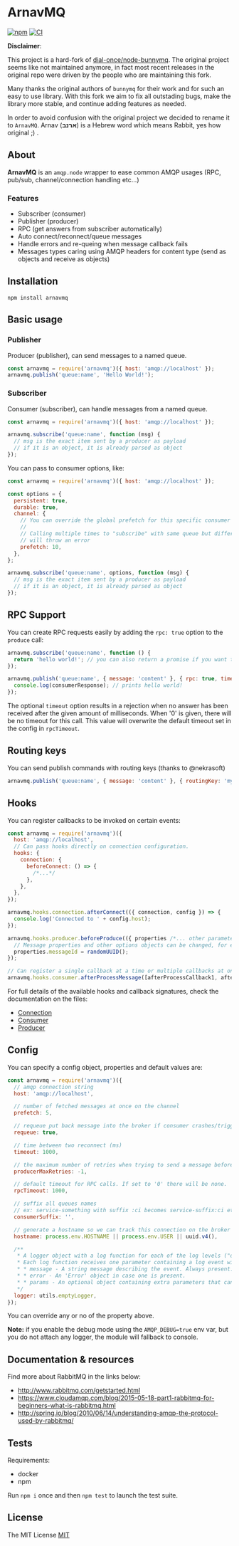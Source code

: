 # ArnavMQ

[![npm](https://img.shields.io/npm/v/arnavmq.svg)](https://www.npmjs.com/package/arnavmq)
[![CI](https://github.com/bringg/node-arnavmq/workflows/CI/badge.svg)](https://github.com/bringg/node-arnavmq/actions?query=branch%3Amaster)

**Disclaimer**:

This project is a hard-fork of [dial-once/node-bunnymq](https://github.com/dial-once/node-bunnymq).
The original project seems like not maintained anymore, in fact most recent releases in the original repo were driven by the people who are maintaining this fork.

Many thanks the original authors of `bunnymq` for their work and for such an easy to use library.
With this fork we aim to fix all outstading bugs, make the library more stable, and continue adding features as needed.

In order to avoid confusion with the original project we decided to rename it to `ArnavMQ`.
Arnav (**ארנב**) is a Hebrew word which means Rabbit, yes how original ;) .

## About

**ArnavMQ** is an `amqp.node` wrapper to ease common AMQP usages (RPC, pub/sub, channel/connection handling etc...)

### Features

- Subscriber (consumer)
- Publisher (producer)
- RPC (get answers from subscriber automatically)
- Auto connect/reconnect/queue messages
- Handle errors and re-queing when message callback fails
- Messages types caring using AMQP headers for content type (send as objects and receive as objects)

## Installation

```shell
npm install arnavmq
```

## Basic usage

### Publisher

Producer (publisher), can send messages to a named queue.

```javascript
const arnavmq = require('arnavmq')({ host: 'amqp://localhost' });
arnavmq.publish('queue:name', 'Hello World!');
```

### Subscriber

Consumer (subscriber), can handle messages from a named queue.

```javascript
const arnavmq = require('arnavmq')({ host: 'amqp://localhost' });

arnavmq.subscribe('queue:name', function (msg) {
  // msg is the exact item sent by a producer as payload
  // if it is an object, it is already parsed as object
});
```

You can pass to consumer options, like:

```javascript
const arnavmq = require('arnavmq')({ host: 'amqp://localhost' });

const options = {
  persistent: true,
  durable: true,
  channel: {
    // You can override the global prefetch for this specific consumer
    //
    // Calling multiple times to "subscribe" with same queue but different custom prefetch
    // will throw an error
    prefetch: 10,
  },
};

arnavmq.subscribe('queue:name', options, function (msg) {
  // msg is the exact item sent by a producer as payload
  // if it is an object, it is already parsed as object
});
```

## RPC Support

You can create RPC requests easily by adding the `rpc: true` option to the `produce` call:

```javascript
arnavmq.subscribe('queue:name', function () {
  return 'hello world!'; // you can also return a promise if you want to do async stuff
});

arnavmq.publish('queue:name', { message: 'content' }, { rpc: true, timeout: 1000 }).then(function (consumerResponse) {
  console.log(consumerResponse); // prints hello world!
});
```

The optional `timeout` option results in a rejection when no answer has been received after the given amount of milliseconds.
When '0' is given, there will be no timeout for this call.
This value will overwrite the default timeout set in the config in `rpcTimeout`.

## Routing keys

You can send publish commands with routing keys (thanks to @nekrasoft)

```javascript
arnavmq.publish('queue:name', { message: 'content' }, { routingKey: 'my-routing-key' });
```

## Hooks

You can register callbacks to be invoked on certain events:

```javascript
const arnavmq = require('arnavmq')({
  host: 'amqp://localhost',
  // Can pass hooks directly on connection configuration.
  hooks: {
    connection: {
      beforeConnect: () => {
        /*...*/
      },
    },
  },
});

arnavmq.hooks.connection.afterConnect(({ connection, config }) => {
  console.log('Connected to ' + config.host);
});

arnavmq.hooks.producer.beforeProduce(({ properties /*... other parameters ...*/ }) => {
  // Message properties and other options objects can be changed, for example to set a message id:
  properties.messageId = randomUUID();
});

// Can register a single callback at a time or multiple callbacks at once.
arnavmq.hooks.consumer.afterProcessMessage([afterProcessCallback1, afterProcessCallback2]);
```

For full details of the available hooks and callback signatures, check the documentation on the files:

- [Connection](src/modules/hooks/connection_hooks.js)
- [Consumer](src/modules/hooks/consumer_hooks.js)
- [Producer](src/modules/hooks/producer_hooks.js)

## Config

You can specify a config object, properties and default values are:

```javascript
const arnavmq = require('arnavmq')({
  // amqp connection string
  host: 'amqp://localhost',

  // number of fetched messages at once on the channel
  prefetch: 5,

  // requeue put back message into the broker if consumer crashes/trigger exception
  requeue: true,

  // time between two reconnect (ms)
  timeout: 1000,

  // the maximum number of retries when trying to send a message before throwing error when failing. If set to '0' will not retry. If set to less then '0', will retry indefinitely.
  producerMaxRetries: -1,

  // default timeout for RPC calls. If set to '0' there will be none.
  rpcTimeout: 1000,

  // suffix all queues names
  // ex: service-something with suffix :ci becomes service-suffix:ci etc.
  consumerSuffix: '',

  // generate a hostname so we can track this connection on the broker (rabbitmq management plugin)
  hostname: process.env.HOSTNAME || process.env.USER || uuid.v4(),

  /**
   * A logger object with a log function for each of the log levels ("debug", "info", "warn", or "error").
   * Each log function receives one parameter containing a log event with the following fields:
   * * message - A string message describing the event. Always present.
   * * error - An 'Error' object in case one is present.
   * * params - An optional object containing extra parameters that can provide extra context for the event.
   */
  logger: utils.emptyLogger,
});
```

You can override any or no of the property above.

**Note:** if you enable the debug mode using the `AMQP_DEBUG=true` env var, but you do not attach any logger, the module will fallback to console.

## Documentation & resources

Find more about RabbitMQ in the links below:

- <http://www.rabbitmq.com/getstarted.html>
- <https://www.cloudamqp.com/blog/2015-05-18-part1-rabbitmq-for-beginners-what-is-rabbitmq.html>
- <http://spring.io/blog/2010/06/14/understanding-amqp-the-protocol-used-by-rabbitmq/>

## Tests

Requirements:

- docker
- npm

Run `npm i` once and then `npm test` to launch the test suite.

## License

The MIT License [MIT](LICENSE)
